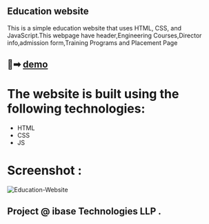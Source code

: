 ## Education website

This is a simple education website that uses HTML, CSS, and JavaScript.This webpage have header,Engineering Courses,Director info,admission form,Training Programs and Placement Page

## 🔗➡ [demo](https://rutiktorambe.github.io/Weather-App)


# The website is built using the following technologies:
- HTML
- CSS
- JS


# Screenshot :
![Education-Website](https://rutiktorambe.github.io/Education-Website/)

## Project @  ibase Technologies LLP .
